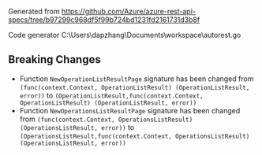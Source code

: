 
Generated from https://github.com/Azure/azure-rest-api-specs/tree/b97299c968df5f99b724bd1231fd2161731d3b8f

Code generator C:\Users\dapzhang\Documents\workspace\autorest.go

## Breaking Changes

- Function `NewOperationListResultPage` signature has been changed from `(func(context.Context, OperationListResult) (OperationListResult, error))` to `(OperationListResult,func(context.Context, OperationListResult) (OperationListResult, error))`
- Function `NewOperationsListResultPage` signature has been changed from `(func(context.Context, OperationsListResult) (OperationsListResult, error))` to `(OperationsListResult,func(context.Context, OperationsListResult) (OperationsListResult, error))`

